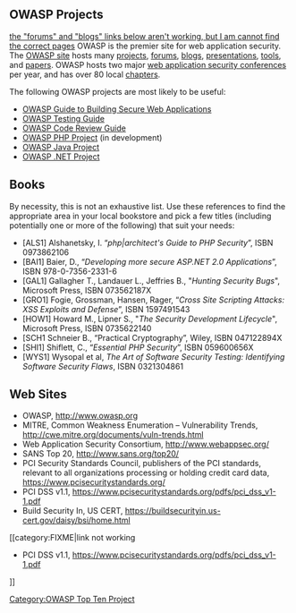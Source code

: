 ## OWASP Projects

[the "forums" and "blogs" links below aren't working, but I am cannot
find the correct pages](category:FIXME "wikilink") OWASP is the premier
site for web application security. The [OWASP
site](http://www.owasp.org/) hosts many
[projects](::category:OWASP_Project "wikilink"),
[forums](http://forum.owasp.org/), [blogs](http://blogs.owasp.org/),
[presentations](::Category:OWASP_Presentations "wikilink"),
[tools](::Category:OWASP_Project "wikilink"), and
[papers](::Category:OWASP_Papers "wikilink"). OWASP hosts two major [web
application security
conferences](::Category:OWASP_AppSec_Conference "wikilink") per year,
and has over 80 local [chapters](::Category:OWASP_Chapter "wikilink").

The following OWASP projects are most likely to be useful:

  - [OWASP Guide to Building Secure Web
    Applications](::Category:OWASP_Guide_Project "wikilink")
  - [OWASP Testing Guide](::Category:OWASP_Testing_Project "wikilink")
  - [OWASP Code Review
    Guide](::Category:OWASP_Code_Review_Project "wikilink")
  - [OWASP PHP Project](::Category:OWASP_PHP_Project "wikilink") (in
    development)
  - [OWASP Java Project](::Category:OWASP_Java_Project "wikilink")
  - [OWASP .NET Project](::Category:OWASP_.NET_Project "wikilink")

## Books

By necessity, this is not an exhaustive list. Use these references to
find the appropriate area in your local bookstore and pick a few titles
(including potentially one or more of the following) that suit your
needs:

  - \[ALS1\] Alshanetsky, I. “*php|architect's Guide to PHP Security*”,
    ISBN 0973862106
  - \[BAI1\] Baier, D., “*Developing more secure ASP.NET 2.0
    Applications*”, ISBN 978-0-7356-2331-6
  - \[GAL1\] Gallagher T., Landauer L., Jeffries B., "*Hunting Security
    Bugs*", Microsoft Press, ISBN 073562187X
  - \[GRO1\] Fogie, Grossman, Hansen, Rager, “*Cross Site Scripting
    Attacks: XSS Exploits and Defense*”, ISBN 1597491543
  - \[HOW1\] Howard M., Lipner S., "*The Security Development
    Lifecycle*", Microsoft Press, ISBN 0735622140
  - \[SCH1 Schneier B., “Practical Cryptography”, Wiley, ISBN 047122894X
  - \[SHI1\] Shiflett, C., “*Essential PHP Security*”, ISBN 059600656X
  - \[WYS1\] Wysopal et al, *The Art of Software Security Testing:
    Identifying Software Security Flaws*, ISBN 0321304861

## Web Sites

  - OWASP, [<http://www.owasp.org>](http://www.owasp.org/)
  - MITRE, Common Weakness Enumeration – Vulnerability Trends,
    <http://cwe.mitre.org/documents/vuln-trends.html>
  - Web Application Security Consortium, <http://www.webappsec.org/>
  - SANS Top 20, <http://www.sans.org/top20/>
  - PCI Security Standards Council, publishers of the PCI standards,
    relevant to all organizations processing or holding credit card
    data, <https://www.pcisecuritystandards.org/>
  - PCI DSS v1.1,
    <https://www.pcisecuritystandards.org/pdfs/pci_dss_v1-1.pdf>
  - Build Security In, US CERT,
    <https://buildsecurityin.us-cert.gov/daisy/bsi/home.html>

\[\[category:FIXME|link not working

  - PCI DSS v1.1,
    <https://www.pcisecuritystandards.org/pdfs/pci_dss_v1-1.pdf>

\]\]

[Category:OWASP Top Ten
Project](Category:OWASP_Top_Ten_Project "wikilink")